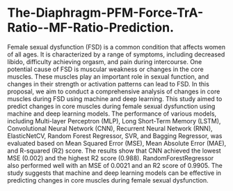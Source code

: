 # The-Diaphragm-PFM-Force-TrA-Ratio--MF-Ratio-Prediction.
Female sexual dysfunction (FSD) is a common condition that affects women of all ages. It is characterized by a range of symptoms, including decreased libido, difficulty achieving orgasm, and pain during intercourse. One potential cause of FSD is muscular weakness or changes in the core muscles. These muscles play an important role in sexual function, and changes in their strength or activation patterns can lead to FSD. In this proposal, we aim to conduct a comprehensive analysis of changes in core muscles during FSD using machine and deep learning. This study aimed to predict changes in core muscles during female sexual dysfunction using machine and deep learning models. The performance of various models, including Multi-layer Perceptron (MLP), Long Short-Term Memory (LSTM), Convolutional Neural Network (CNN), Recurrent Neural Network (RNN), ElasticNetCV, Random Forest Regressor, SVR, and Bagging Regressor, was evaluated based on Mean Squared Error (MSE), Mean Absolute Error (MAE), and R-squared (R2) score. The results show that CNN achieved the lowest MSE (0.002) and the highest R2 score (0.988). RandomForestRegressor also performed well with an MSE of 0.0021 and an R2 score of 0.9905. The study suggests that machine and deep learning models can be effective in predicting changes in core muscles during female sexual dysfunction.
